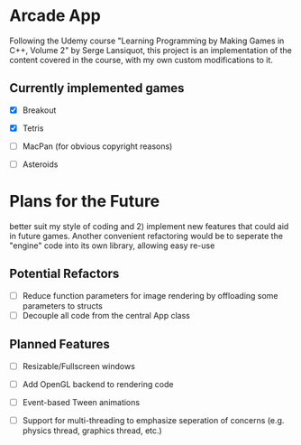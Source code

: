 # Arcade App
Following the Udemy course "Learning Programming by Making Games in C++, Volume 2"
by Serge Lansiquot, this project is an implementation of the content covered in the
course, with my own custom modifications to it.


## Currently implemented games
- [X] Breakout
- [X] Tetris
- [ ] MacPan (for obvious copyright reasons)
- [ ] Asteroids


# Plans for the Future
better suit my style of coding and 2) implement new features that could aid in future
games. Another convenient refactoring would be to seperate the "engine" code into its
own library, allowing easy re-use

## Potential Refactors
- [ ] Reduce function parameters for image rendering by offloading some parameters to structs
- [ ] Decouple all code from the central App class

## Planned Features
- [ ] Resizable/Fullscreen windows
- [ ] Add OpenGL backend to rendering code
- [ ] Event-based Tween animations
- [ ] Support for multi-threading to emphasize seperation of concerns (e.g. physics thread, graphics thread, etc.)


